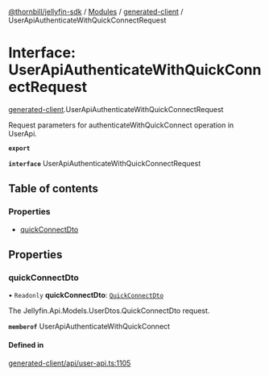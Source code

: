 [@thornbill/jellyfin-sdk](../README.md) / [Modules](../modules.md) / [generated-client](../modules/generated_client.md) / UserApiAuthenticateWithQuickConnectRequest

# Interface: UserApiAuthenticateWithQuickConnectRequest

[generated-client](../modules/generated_client.md).UserApiAuthenticateWithQuickConnectRequest

Request parameters for authenticateWithQuickConnect operation in UserApi.

**`export`**

**`interface`** UserApiAuthenticateWithQuickConnectRequest

## Table of contents

### Properties

- [quickConnectDto](generated_client.UserApiAuthenticateWithQuickConnectRequest.md#quickconnectdto)

## Properties

### quickConnectDto

• `Readonly` **quickConnectDto**: [`QuickConnectDto`](generated_client.QuickConnectDto.md)

The Jellyfin.Api.Models.UserDtos.QuickConnectDto request.

**`memberof`** UserApiAuthenticateWithQuickConnect

#### Defined in

[generated-client/api/user-api.ts:1105](https://github.com/thornbill/jellyfin-sdk-typescript/blob/c68c853/src/generated-client/api/user-api.ts#L1105)
